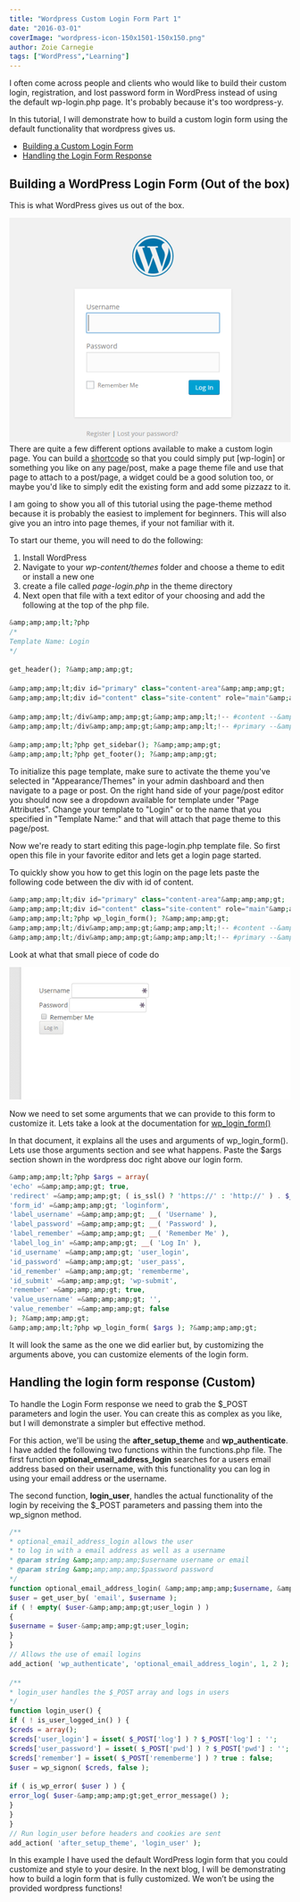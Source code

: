 ```yaml
---
title: "Wordpress Custom Login Form Part 1"
date: "2016-03-01"
coverImage: "wordpress-icon-150x1501-150x150.png"
author: Zoie Carnegie
tags: ["WordPress","Learning"]
---
```


I often come across people and clients who would like to build their custom login, registration, and lost password form in WordPress instead of using the default wp-login.php page. It's probably because it's too wordpress-y.

In this tutorial, I will demonstrate how to build a custom login form using the default functionality that wordpress gives us.

- [Building a Custom Login Form](#buildlogin)
- [Handling the Login Form Response](#loginresponse)

## Building a WordPress Login Form (Out of the box)

This is what WordPress gives us out of the box.

![wp-login](wp-login.png)  
There are quite a few different options available to make a custom login page. You can build a [shortcode](https://codex.wordpress.org/Shortcode_API) so that you could simply put \[wp-login\] or something you like on any page/post, make a page theme file and use that page to attach to a post/page, a widget could be a good solution too, or maybe you'd like to simply edit the existing form and add some pizzazz to it.

I am going to show you all of this tutorial using the page-theme method because it is probably the easiest to implement for beginners. This will also give you an intro into page themes, if your not familiar with it.

To start our theme, you will need to do the following:

1. Install WordPress
2. Navigate to your _wp-content/themes_ folder and choose a theme to edit or install a new one
3. create a file called _page-login.php_ in the theme directory
4. Next open that file with a text editor of your choosing and add the following at the top of the php file.
    
```php
&amp;amp;amp;lt;?php
/*
Template Name: Login
*/
 
get_header(); ?&amp;amp;amp;gt;
 
&amp;amp;amp;lt;div id="primary" class="content-area"&amp;amp;amp;gt;
&amp;amp;amp;lt;div id="content" class="site-content" role="main"&amp;amp;amp;gt;
 
&amp;amp;amp;lt;/div&amp;amp;amp;gt;&amp;amp;amp;lt;!-- #content --&amp;amp;amp;gt;
&amp;amp;amp;lt;/div&amp;amp;amp;gt;&amp;amp;amp;lt;!-- #primary --&amp;amp;amp;gt;
 
&amp;amp;amp;lt;?php get_sidebar(); ?&amp;amp;amp;gt;
&amp;amp;amp;lt;?php get_footer(); ?&amp;amp;amp;gt;
 ```
    

To initialize this page template, make sure to activate the theme you've selected in "Appearance/Themes" in your admin dashboard and then navigate to a page or post. On the right hand side of your page/post editor you should now see a dropdown available for template under "Page Attributes". Change your template to "Login" or to the name that you specified in "Template Name:" and that will attach that page theme to this page/post.

Now we're ready to start editing this page-login.php template file. So first open this file in your favorite editor and lets get a login page started.

To quickly show you how to get this login on the page lets paste the following code between the div with id of content.

```php
&amp;amp;amp;lt;div id="primary" class="content-area"&amp;amp;amp;gt;
&amp;amp;amp;lt;div id="content" class="site-content" role="main"&amp;amp;amp;gt;
&amp;amp;amp;lt;?php wp_login_form(); ?&amp;amp;amp;gt;
&amp;amp;amp;lt;/div&amp;amp;amp;gt;&amp;amp;amp;lt;!-- #content --&amp;amp;amp;gt;
&amp;amp;amp;lt;/div&amp;amp;amp;gt;&amp;amp;amp;lt;!-- #primary --&amp;amp;amp;gt;

```

Look at what that small piece of code do

![custom-login](custom-login.png)

Now we need to set some arguments that we can provide to this form to customize it. Lets take a look at the documentation for [wp_login_form()](https://developer.wordpress.org/reference/functions/wp_login_form/)

In that document, it explains all the uses and arguments of wp_login_form(). Lets use those arguments section and see what happens. Paste the $args section shown in the wordpress doc right above our login form.

```php
&amp;amp;amp;lt;?php $args = array(
'echo' =&amp;amp;amp;gt; true,
'redirect' =&amp;amp;amp;gt; ( is_ssl() ? 'https://' : 'http://' ) . $_SERVER['HTTP_HOST'] . $_SERVER['REQUEST_URI'],
'form_id' =&amp;amp;amp;gt; 'loginform',
'label_username' =&amp;amp;amp;gt; __( 'Username' ),
'label_password' =&amp;amp;amp;gt; __( 'Password' ),
'label_remember' =&amp;amp;amp;gt; __( 'Remember Me' ),
'label_log_in' =&amp;amp;amp;gt; __( 'Log In' ),
'id_username' =&amp;amp;amp;gt; 'user_login',
'id_password' =&amp;amp;amp;gt; 'user_pass',
'id_remember' =&amp;amp;amp;gt; 'rememberme',
'id_submit' =&amp;amp;amp;gt; 'wp-submit',
'remember' =&amp;amp;amp;gt; true,
'value_username' =&amp;amp;amp;gt; '',
'value_remember' =&amp;amp;amp;gt; false
); ?&amp;amp;amp;gt;
&amp;amp;amp;lt;?php wp_login_form( $args ); ?&amp;amp;amp;gt;
```

It will look the same as the one we did earlier but, by customizing the arguments above, you can customize elements of the login form.

## Handling the login form response (Custom)

To handle the Login Form response we need to grab the $_POST parameters and login the user. You can create this as complex as you like, but I will demonstrate a simpler but effective method.

For this action, we'll be using the **after_setup_theme** and **wp_authenticate**. I have added the following two functions within the functions.php file. The first function **optional_email_address_login** searches for a users email address based on their username, with this functionality you can log in using your email address or the username.

The second function, **login_user**, handles the actual functionality of the login by receiving the $_POST parameters and passing them into the wp_signon method.

```php
/**
* optional_email_address_login allows the user
* to log in with a email address as well as a username
* @param string &amp;amp;amp;amp;$username username or email
* @param string &amp;amp;amp;amp;$password password
*/
function optional_email_address_login( &amp;amp;amp;amp;$username, &amp;amp;amp;amp;$password ) {
$user = get_user_by( 'email', $username );
if ( ! empty( $user-&amp;amp;amp;gt;user_login ) )
{
$username = $user-&amp;amp;amp;gt;user_login;
}
}
// Allows the use of email logins
add_action( 'wp_authenticate', 'optional_email_address_login', 1, 2 );
 
/**
* login_user handles the $_POST array and logs in users
*/
function login_user() {
if ( ! is_user_logged_in() ) {
$creds = array();
$creds['user_login'] = isset( $_POST['log'] ) ? $_POST['log'] : '';
$creds['user_password'] = isset( $_POST['pwd'] ) ? $_POST['pwd'] : '';
$creds['remember'] = isset( $_POST['rememberme'] ) ? true : false;
$user = wp_signon( $creds, false );
 
if ( is_wp_error( $user ) ) {
error_log( $user-&amp;amp;amp;gt;get_error_message() );
}
}
}
// Run login_user before headers and cookies are sent
add_action( 'after_setup_theme', 'login_user' );
```

In this example I have used the default WordPress login form that you could customize and style to your desire. In the next blog, I will be demonstrating how to build a login form that is fully customized. We won’t be using the provided wordpress functions!
